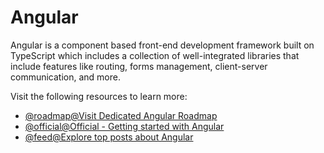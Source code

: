 # Angular

Angular is a component based front-end development framework built on TypeScript which includes a collection of well-integrated libraries that include features like routing, forms management, client-server communication, and more.

Visit the following resources to learn more:

- [@roadmap@Visit Dedicated Angular Roadmap](https://roadmap.sh/angular)
- [@official@Official - Getting started with Angular](https://angular.io/start)
- [@feed@Explore top posts about Angular](https://app.daily.dev/tags/angular?ref=roadmapsh)
